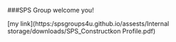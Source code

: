 ###SPS Group welcome you!

[my link](https:/spsgroups4u.github.io/assests/Internal storage/downloads/SPS_Constructkon Profile.pdf)
